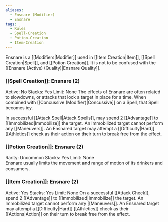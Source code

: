 ```yaml
---
aliases:
  - Ensnare (Modifier)
  - Ensnare
tags:
  - Rules
  - Spell-Creation
  - Potion-Creation
  - Item-Creation
---
```

Ensnare is a [[Modifiers|Modifier]] used in [[Item Creation|Item]], [[Spell Creation|Spell]], and [[Potion Creation]]. It is not to be confused with the [[Ensnare (Active) (Quality)|Ensnare Quality]].

### [[Spell Creation]]: Ensnare (2)
Active: No
Stacks: Yes
Limit: None
The effects of Ensnare are often related to slowdowns, or attacks that lock a target in place for a time. When combined with [[Concussive (Modifier)|Concussive]] on a Spell, that Spell becomes icy.

In successful [[Attack Spell|Attack Spells]], may spend 2 [[Advantage]] to [[Immobilized|Immobilize]] the target. An Immobilized target cannot perform any [[Maneuvers]]. An Ensnared target may attempt a [[Difficulty|Hard]] [[Athletics]] check as their action on their turn to break free from the effect.

### [[Potion Creation]]: Ensnare (2)
Rarity: Uncommon
Stacks: Yes
Limit: None  
Ensnare usually limits the movement and range of motion of its drinkers and consumers.

### [[Item Creation]]: Ensnare (2)
Active: Yes
Stacks: Yes
Limit: None
On a successful [[Attack Check]], spend 2 [[Advantage]] to [[Immobilized|Immobilize]] the target. An Immobilized target cannot perform any [[Maneuvers]]. An Ensnared target may attempt a [[Difficulty|Hard]] [[Athletics]] check as their [[Actions|Action]] on their turn to break free from the effect.